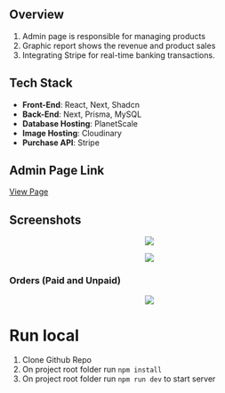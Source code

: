 
## Overview

 1. Admin page is responsible for managing products
 2. Graphic report shows the revenue and product sales
 3. Integrating Stripe for real-time banking transactions.

## Tech Stack
- **Front-End**: React, Next, Shadcn
- **Back-End**: Next, Prisma, MySQL
- **Database Hosting**: PlanetScale
- **Image Hosting**: Cloudinary
- **Purchase API**: Stripe

## Admin Page Link
[View Page](https://e-commerce-admin-five-pi.vercel.app/)

## Screenshots
<p align="center">
  <img src="https://res.cloudinary.com/dkktswnhi/image/upload/v1694795550/Admin%20Pictures/Screenshot_2023-09-15_at_12.32.25_PM_uue0rf.png" />
</p>

<p align="center">
  <img src="https://res.cloudinary.com/dkktswnhi/image/upload/v1694795812/Admin%20Pictures/Screenshot_2023-09-15_at_12.36.44_PM_yuh9qi.png" />
</p>

### Orders (Paid and Unpaid)
<p align="center" >
  <img src="https://res.cloudinary.com/dkktswnhi/image/upload/v1694795948/Admin%20Pictures/Screenshot_2023-09-15_at_12.38.42_PM_hxl8td.png" />
</p>

# Run local 
1. Clone Github Repo
2. On project root folder run `npm install`
3. On project root folder run `npm run dev` to start server
